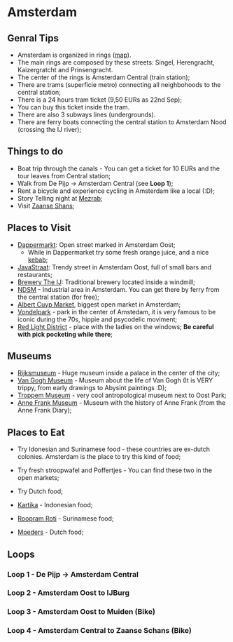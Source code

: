 # Amsterdam

## Genral Tips

- Amsterdam is organized in rings ([map](https://www.dutchamsterdam.nl/i/aa/2018/06/amsterdam_map.pdf)). 
- The main rings are composed by these streets: Singel, Herengracht, Kaizergratcht and Prinsengracht.
- The center of the rings is Amsterdam Central (train station);
- There are trams (superficie metro) connecting all neighbohoods to the central station;
- There is a 24 hours tram ticket (9,50 EURs as 22nd Sep);
- You can buy this ticket inside the tram.
- There are also 3 subways lines (undergrounds).
- There are ferry boats connecting the central station to Amsterdam Nood (crossing the IJ river);

## Things to do

- Boat trip through the canals - You can get a ticket for 10 EURs and the tour leaves from Central station;
- Walk from De Pijp -> Amsterdam Central (see **Loop 1**);
- Rent a bicycle and experience cycling in Amsterdam like a local (:D);
- Story Telling night at [Mezrab](https://mezrab.nl/);
- Visit [Zaanse Shans](https://maps.app.goo.gl/Cf9ijZFADzPcHfzF9);

## Places to Visit

- [Dappermarkt](https://maps.app.goo.gl/dZK5ngr1JhJsLp6g6): Open street marked in Amsterdam Oost;
  - While in Dappermarket try some fresh orange juice, and a nice [kebab](https://maps.app.goo.gl/rq3jGJAuNX7kgS7u7);
- [JavaStraat](https://maps.app.goo.gl/RCuNxpjA6TVj1SGG8): Trendy street in Amsterdam Oost, full of small bars and restaurants;
- [Brewery The IJ](https://maps.app.goo.gl/KWfjjkzCSC76qgc79): Traditional brewery located inside a windmill;
- [NDSM](https://maps.app.goo.gl/67vtZcxTU2GZFo1F8) - Industrial area in Amsterdam. You can get there by ferry from the central station (for free);
- [Albert Cuyp Market](https://maps.app.goo.gl/6HLwEseDMzMZFVvX8), biggest open market in Amsterdam;
- [Vondelpark](https://maps.app.goo.gl/GoMvEfao6zhBGd638) - park in the center of Amstedam, it is very famous to be iconic during the 70s, hippie and psycodelic moviment;
- [Red Light District](https://maps.app.goo.gl/7tbhLR6PGBRxPJMq9) - place with the ladies on the windows; **Be careful with pick pocketing while there**;

## Museums

- [Rijksmuseum]() - Huge museum inside a palace in the center of the city;
- [Van Gogh Museum]() - Museum about the life of Van Gogh (It is VERY trippy, from early drawings to Abysint paintings :D);
- [Troppem Museum](https://maps.app.goo.gl/xxk1Qsq1fGwzGGee7) - very cool antropological museum next to Oost Park;
- [Anne Frank Museum](https://maps.app.goo.gl/EmY739wxJ7SiogPh9) - Museum with the history of Anne Frank (from the Anne Frank Diary);

## Places to Eat

- Try Idonesian and Surinamese food - these countries are ex-dutch colonies. Amsterdam is the place to try this kind of food;
- Try fresh stroopwafel and Poffertjes - You can find these two in the open markets;
- Try Dutch food;

- [Kartika](https://maps.app.goo.gl/6Rea9hZdHHJw1mwj8) - Indonesian food;
- [Roopram Roti](https://maps.app.goo.gl/fxMoicKLa4wfZjJt9) - Surinamese food;
- [Moeders](https://maps.app.goo.gl/LQZfTGYFiT8V8Vau7) - Dutch food;


## Loops

### Loop 1 - De Pijp -> Amsterdam Central

### Loop 2 - Amsterdam Oost to IJBurg

### Loop 3 - Amsterdam Oost to Muiden (Bike)

### Loop 4 - Amsterdam Central to Zaanse Schans (Bike)
